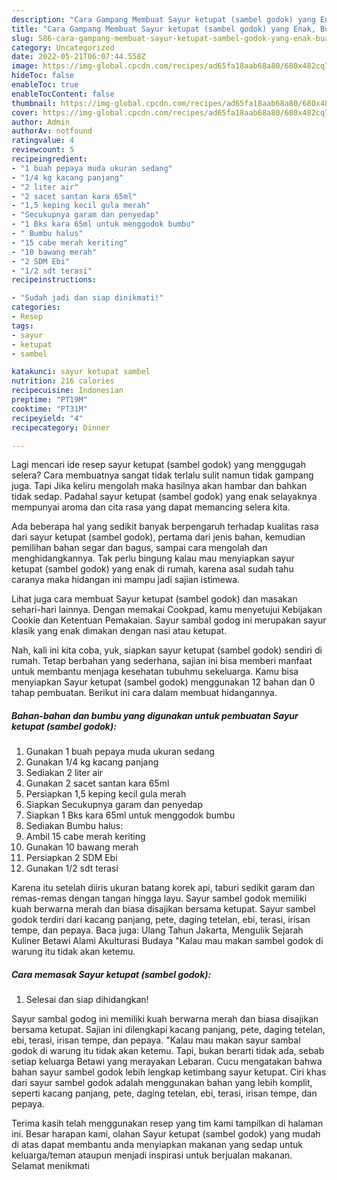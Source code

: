 ```yaml
---
description: "Cara Gampang Membuat Sayur ketupat (sambel godok) yang Enak, Buat Buka Puasa}"
title: "Cara Gampang Membuat Sayur ketupat (sambel godok) yang Enak, Buat Buka Puasa}"
slug: 586-cara-gampang-membuat-sayur-ketupat-sambel-godok-yang-enak-buat-buka-puasa
category: Uncategorized
date: 2022-05-21T06:07:44.558Z
image: https://img-global.cpcdn.com/recipes/ad65fa18aab68a80/680x482cq70/sayur-ketupat-sambel-godok-foto-resep-utama.jpg
hideToc: false
enableToc: true
enableTocContent: false
thumbnail: https://img-global.cpcdn.com/recipes/ad65fa18aab68a80/680x482cq70/sayur-ketupat-sambel-godok-foto-resep-utama.jpg
cover: https://img-global.cpcdn.com/recipes/ad65fa18aab68a80/680x482cq70/sayur-ketupat-sambel-godok-foto-resep-utama.jpg
author: Admin
authorAv: notfound
ratingvalue: 4
reviewcount: 5
recipeingredient:
- "1 buah pepaya muda ukuran sedang"
- "1/4 kg kacang panjang"
- "2 liter air"
- "2 sacet santan kara 65ml"
- "1,5 keping kecil gula merah"
- "Secukupnya garam dan penyedap"
- "1 Bks kara 65ml untuk menggodok bumbu"
- " Bumbu halus"
- "15 cabe merah keriting"
- "10 bawang merah"
- "2 SDM Ebi"
- "1/2 sdt terasi"
recipeinstructions:

- "Sudah jadi dan siap dinikmati!"
categories:
- Resep
tags:
- sayur
- ketupat
- sambel

katakunci: sayur ketupat sambel 
nutrition: 216 calories
recipecuisine: Indonesian
preptime: "PT19M"
cooktime: "PT31M"
recipeyield: "4"
recipecategory: Dinner

---
```



Lagi mencari ide resep sayur ketupat (sambel godok) yang menggugah selera? Cara membuatnya sangat tidak terlalu sulit namun tidak gampang juga. Tapi Jika keliru mengolah maka hasilnya akan hambar dan bahkan tidak sedap. Padahal sayur ketupat (sambel godok) yang enak selayaknya mempunyai aroma dan cita rasa yang dapat memancing selera kita.


Ada beberapa hal yang sedikit banyak berpengaruh terhadap kualitas rasa dari sayur ketupat (sambel godok), pertama dari jenis bahan, kemudian pemilihan bahan segar dan bagus, sampai cara mengolah dan menghidangkannya. Tak perlu bingung kalau mau menyiapkan sayur ketupat (sambel godok) yang enak di rumah, karena asal sudah tahu caranya maka hidangan ini mampu jadi sajian istimewa.

Lihat juga cara membuat Sayur ketupat (sambel godok) dan masakan sehari-hari lainnya. Dengan memakai Cookpad, kamu menyetujui Kebijakan Cookie dan Ketentuan Pemakaian. Sayur sambal godog ini merupakan sayur klasik yang enak dimakan dengan nasi atau ketupat.


Nah, kali ini kita coba, yuk, siapkan sayur ketupat (sambel godok) sendiri di rumah. Tetap berbahan yang sederhana, sajian ini bisa memberi manfaat untuk membantu menjaga kesehatan tubuhmu sekeluarga. Kamu bisa menyiapkan Sayur ketupat (sambel godok) menggunakan 12 bahan dan 0 tahap pembuatan. Berikut ini cara dalam membuat hidangannya.

<!--inarticleads1-->

##### Bahan-bahan dan bumbu yang digunakan untuk pembuatan Sayur ketupat (sambel godok):

1. Gunakan 1 buah pepaya muda ukuran sedang
1. Gunakan 1/4 kg kacang panjang
1. Sediakan 2 liter air
1. Gunakan 2 sacet santan kara 65ml
1. Persiapkan 1,5 keping kecil gula merah
1. Siapkan Secukupnya garam dan penyedap
1. Siapkan 1 Bks kara 65ml untuk menggodok bumbu
1. Sediakan  Bumbu halus:
1. Ambil 15 cabe merah keriting
1. Gunakan 10 bawang merah
1. Persiapkan 2 SDM Ebi
1. Gunakan 1/2 sdt terasi


Karena itu setelah diiris ukuran batang korek api, taburi sedikit garam dan remas-remas dengan tangan hingga layu. Sayur sambel godok memiliki kuah berwarna merah dan biasa disajikan bersama ketupat. Sayur sambel godok terdiri dari kacang panjang, pete, daging tetelan, ebi, terasi, irisan tempe, dan pepaya. Baca juga: Ulang Tahun Jakarta, Mengulik Sejarah Kuliner Betawi Alami Akulturasi Budaya &#34;Kalau mau makan sambel godok di warung itu tidak akan ketemu. 

<!--inarticleads2-->

##### Cara memasak Sayur ketupat (sambel godok):


1. Selesai dan siap dihidangkan!

Sayur sambal godog ini memiliki kuah berwarna merah dan biasa disajikan bersama ketupat. Sajian ini dilengkapi kacang panjang, pete, daging tetelan, ebi, terasi, irisan tempe, dan pepaya. &#34;Kalau mau makan sayur sambal godok di warung itu tidak akan ketemu. Tapi, bukan berarti tidak ada, sebab setiap keluarga Betawi yang merayakan Lebaran. Cucu mengatakan bahwa bahan sayur sambel godok lebih lengkap ketimbang sayur ketupat. Ciri khas dari sayur sambel godok adalah menggunakan bahan yang lebih komplit, seperti kacang panjang, pete, daging tetelan, ebi, terasi, irisan tempe, dan pepaya. 

Terima kasih telah menggunakan resep yang tim kami tampilkan di halaman ini. Besar harapan kami, olahan Sayur ketupat (sambel godok) yang mudah di atas dapat membantu anda menyiapkan makanan yang sedap untuk keluarga/teman ataupun menjadi inspirasi untuk berjualan makanan. Selamat menikmati
